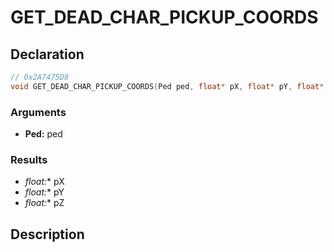 # GET_DEAD_CHAR_PICKUP_COORDS

## Declaration
```cpp
// 0x2A7475D8
void GET_DEAD_CHAR_PICKUP_COORDS(Ped ped, float* pX, float* pY, float* pZ);
```

### Arguments
- **Ped:** ped

### Results
- **float*:** pX
- **float*:** pY
- **float*:** pZ

## Description
